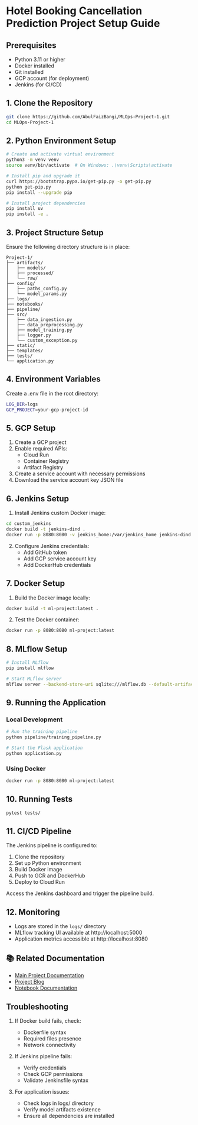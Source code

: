 # Hotel Booking Cancellation Prediction Project Setup Guide

## Prerequisites
- Python 3.11 or higher
- Docker installed
- Git installed
- GCP account (for deployment)
- Jenkins (for CI/CD)

## 1. Clone the Repository
```bash
git clone https://github.com/AbulFaizBangi/MLOps-Project-1.git
cd MLOps-Project-1
```

## 2. Python Environment Setup
```bash
# Create and activate virtual environment
python3 -m venv venv
source venv/bin/activate  # On Windows: .\venv\Scripts\activate

# Install pip and upgrade it
curl https://bootstrap.pypa.io/get-pip.py -o get-pip.py
python get-pip.py
pip install --upgrade pip

# Install project dependencies
pip install uv
pip install -e .
```

## 3. Project Structure Setup
Ensure the following directory structure is in place:
```
Project-1/
├── artifacts/
│   ├── models/
│   ├── processed/
│   └── raw/
├── config/
│   ├── paths_config.py
│   └── model_params.py
├── logs/
├── notebooks/
├── pipeline/
├── src/
│   ├── data_ingestion.py
│   ├── data_preprocessing.py
│   ├── model_training.py
│   ├── logger.py
│   └── custom_exception.py
├── static/
├── templates/
├── tests/
└── application.py
```

## 4. Environment Variables
Create a .env file in the root directory:
```bash
LOG_DIR=logs
GCP_PROJECT=your-gcp-project-id
```

## 5. GCP Setup
1. Create a GCP project
2. Enable required APIs:
   - Cloud Run
   - Container Registry
   - Artifact Registry
3. Create a service account with necessary permissions
4. Download the service account key JSON file

## 6. Jenkins Setup
1. Install Jenkins custom Docker image:
```bash
cd custom_jenkins
docker build -t jenkins-dind .
docker run -p 8080:8080 -v jenkins_home:/var/jenkins_home jenkins-dind
```

2. Configure Jenkins credentials:
   - Add GitHub token
   - Add GCP service account key
   - Add DockerHub credentials

## 7. Docker Setup
1. Build the Docker image locally:
```bash
docker build -t ml-project:latest .
```

2. Test the Docker container:
```bash
docker run -p 8080:8080 ml-project:latest
```

## 8. MLflow Setup
```bash
# Install MLflow
pip install mlflow

# Start MLflow server
mlflow server --backend-store-uri sqlite:///mlflow.db --default-artifact-root ./artifacts/mlflow-artifacts --host 0.0.0.0
```

## 9. Running the Application

### Local Development
```bash
# Run the training pipeline
python pipeline/training_pipeline.py

# Start the Flask application
python application.py
```

### Using Docker
```bash
docker run -p 8080:8080 ml-project:latest
```

## 10. Running Tests
```bash
pytest tests/
```

## 11. CI/CD Pipeline
The Jenkins pipeline is configured to:
1. Clone the repository
2. Set up Python environment
3. Build Docker image
4. Push to GCR and DockerHub
5. Deploy to Cloud Run

Access the Jenkins dashboard and trigger the pipeline build.

## 12. Monitoring
- Logs are stored in the `logs/` directory
- MLflow tracking UI available at http://localhost:5000
- Application metrics accessible at http://localhost:8080

## 📚 Related Documentation
- [Main Project Documentation](README.md)
- [Project Blog](blog.md)
- [Notebook Documentation](notebook/notebook.md)

## Troubleshooting
1. If Docker build fails, check:
   - Dockerfile syntax
   - Required files presence
   - Network connectivity

2. If Jenkins pipeline fails:
   - Verify credentials
   - Check GCP permissions
   - Validate Jenkinsfile syntax

3. For application issues:
   - Check logs in logs/ directory
   - Verify model artifacts existence
   - Ensure all dependencies are installed